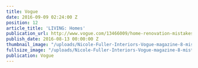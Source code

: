 ```yaml
---
title: Vogue
date: 2016-09-09 02:24:00 Z
position: 12
article_title: 'LIVING: Homes'
publication_url: http://www.vogue.com/13466009/home-renovation-mistakes-diy-tips/
publish_date: 2016-08-13 00:00:00 Z
thumbnail_image: "/uploads/Nicole-Fuller-Interiors-Vogue-magazine-8-mistakes-everyone-makes-during-a-home-renovation.jpg"
fullsize_image: "/uploads/Nicole-Fuller-Interiors-Vogue-magazine-8-mistakes-everyone-makes-during-a-home-renovation.jpg"
publication: Vogue
---
```



